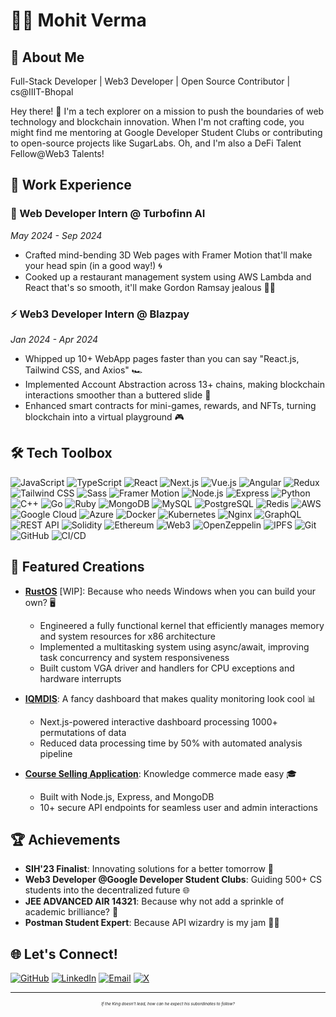 # 👨‍💻 Mohit Verma

<!-- > *"Crafting digital realms, one line of code at a time."* -->

<!-- [![GitHub Stats](https://github-readme-stats.vercel.app/api?username=mohitvdx&show_icons=true&theme=dark)](https://github.com/anuraghazra/github-readme-stats) -->

<!-- <div align="center">

![Profile Views](https://komarev.com/ghpvc/?username=mohitvdx&color=blueviolet)

</div> -->
<!-- 
<div align="center">

[![GitHub Streak](https://github-readme-streak-stats.herokuapp.com/?user=mohitvdx&theme=dark)](https://git.io/streak-stats)

</div> -->

## 🚀 About Me

Full-Stack Developer | Web3 Developer | Open Source Contributor | cs@IIIT-Bhopal

Hey there! 👋 I'm a tech explorer on a mission to push the boundaries of web technology and blockchain innovation. When I'm not crafting code, you might find me mentoring at Google Developer Student Clubs or contributing to open-source projects like SugarLabs. Oh, and I'm also a DeFi Talent Fellow@Web3 Talents!

## 💼 Work Experience

### 🚀 Web Developer Intern @ Turbofinn AI 
*May 2024 - Sep 2024*
- Crafted mind-bending 3D Web pages with Framer Motion that'll make your head spin (in a good way!) 🌀
- Cooked up a restaurant management system using AWS Lambda and React that's so smooth, it'll make Gordon Ramsay jealous 👨‍🍳

### ⚡ Web3 Developer Intern @ Blazpay
*Jan 2024 - Apr 2024*
- Whipped up 10+ WebApp pages faster than you can say "React.js, Tailwind CSS, and Axios" 🏎️
- Implemented Account Abstraction across 13+ chains, making blockchain interactions smoother than a buttered slide 🧈
- Enhanced smart contracts for mini-games, rewards, and NFTs, turning blockchain into a virtual playground 🎮

## 🛠️ Tech Toolbox

![JavaScript](https://img.shields.io/badge/-JavaScript-F7DF1E?style=flat-square&logo=javascript&logoColor=black)
![TypeScript](https://img.shields.io/badge/-TypeScript-3178C6?style=flat-square&logo=typescript&logoColor=white)
![React](https://img.shields.io/badge/-React-61DAFB?style=flat-square&logo=react&logoColor=black)
![Next.js](https://img.shields.io/badge/-Next.js-000000?style=flat-square&logo=next.js&logoColor=white)
![Vue.js](https://img.shields.io/badge/-Vue.js-4FC08D?style=flat-square&logo=vue.js&logoColor=white)
![Angular](https://img.shields.io/badge/-Angular-DD0031?style=flat-square&logo=angular&logoColor=white)
![Redux](https://img.shields.io/badge/-Redux-764ABC?style=flat-square&logo=redux&logoColor=white)
![Tailwind CSS](https://img.shields.io/badge/-Tailwind%20CSS-38B2AC?style=flat-square&logo=tailwind-css&logoColor=white)
![Sass](https://img.shields.io/badge/-Sass-CC6699?style=flat-square&logo=sass&logoColor=white)
![Framer Motion](https://img.shields.io/badge/-Framer%20Motion-0055FF?style=flat-square&logo=framer&logoColor=white)
![Node.js](https://img.shields.io/badge/-Node.js-339933?style=flat-square&logo=Node.js&logoColor=white)
![Express](https://img.shields.io/badge/-Express-000000?style=flat-square&logo=express&logoColor=white)
![Python](https://img.shields.io/badge/-Python-3776AB?style=flat-square&logo=Python&logoColor=white)
![C++](https://img.shields.io/badge/-C++-00599C?style=flat-square&logo=c%2B%2B&logoColor=white)
![Go](https://img.shields.io/badge/-Go-00ADD8?style=flat-square&logo=go&logoColor=white)
![Ruby](https://img.shields.io/badge/-Ruby-CC342D?style=flat-square&logo=ruby&logoColor=white)
![MongoDB](https://img.shields.io/badge/-MongoDB-47A248?style=flat-square&logo=mongodb&logoColor=white)
![MySQL](https://img.shields.io/badge/-MySQL-4479A1?style=flat-square&logo=mysql&logoColor=white)
![PostgreSQL](https://img.shields.io/badge/-PostgreSQL-336791?style=flat-square&logo=postgresql&logoColor=white)
![Redis](https://img.shields.io/badge/-Redis-DC382D?style=flat-square&logo=redis&logoColor=white)
![AWS](https://img.shields.io/badge/-AWS-232F3E?style=flat-square&logo=amazon-aws&logoColor=white)
![Google Cloud](https://img.shields.io/badge/-Google%20Cloud-4285F4?style=flat-square&logo=google-cloud&logoColor=white)
![Azure](https://img.shields.io/badge/-Azure-0089D6?style=flat-square&logo=microsoft-azure&logoColor=white)
![Docker](https://img.shields.io/badge/-Docker-2496ED?style=flat-square&logo=docker&logoColor=white)
![Kubernetes](https://img.shields.io/badge/-Kubernetes-326CE5?style=flat-square&logo=kubernetes&logoColor=white)
![Nginx](https://img.shields.io/badge/-Nginx-269539?style=flat-square&logo=nginx&logoColor=white)
![GraphQL](https://img.shields.io/badge/-GraphQL-E10098?style=flat-square&logo=graphql&logoColor=white)
![REST API](https://img.shields.io/badge/-REST%20API-FF6C37?style=flat-square&logo=postman&logoColor=white)
![Solidity](https://img.shields.io/badge/-Solidity-363636?style=flat-square&logo=solidity&logoColor=white)
![Ethereum](https://img.shields.io/badge/-Ethereum-3C3C3C?style=flat-square&logo=ethereum&logoColor=white)
![Web3](https://img.shields.io/badge/-Web3-3C3C3C?style=flat-square&logo=web3.js&logoColor=white)
![OpenZeppelin](https://img.shields.io/badge/-OpenZeppelin-412991?style=flat-square&logo=openzeppelin&logoColor=white)
![IPFS](https://img.shields.io/badge/-IPFS-65C2CB?style=flat-square&logo=ipfs&logoColor=white)
![Git](https://img.shields.io/badge/-Git-F05032?style=flat-square&logo=git&logoColor=white)
![GitHub](https://img.shields.io/badge/-GitHub-181717?style=flat-square&logo=github&logoColor=white)
![CI/CD](https://img.shields.io/badge/-CI%2FCD-2088FF?style=flat-square&logo=github-actions&logoColor=white)



## 🎨 Featured Creations

- **[RustOS](https://github.com/mohitvdx/RustKernel)** [WIP]: Because who needs Windows when you can build your own? 🖥️
  - Engineered a fully functional kernel that efficiently manages memory and system resources for x86 architecture
  - Implemented a multitasking system using async/await, improving task concurrency and system responsiveness
  - Built custom VGA driver and handlers for CPU exceptions and hardware interrupts

- **[IQMDIS](https://github.com/mohitvdx/Integrated-Quality-Monitoring-and-Discrepancy-Identification-System)**: A fancy dashboard that makes quality monitoring look cool 📊
  - Next.js-powered interactive dashboard processing 1000+ permutations of data
  - Reduced data processing time by 50% with automated analysis pipeline
  
- **[Course Selling Application](https://github.com/mohitvdx/CourseSellingWebsite-backend)**: Knowledge commerce made easy 🎓
  - Built with Node.js, Express, and MongoDB
  - 10+ secure API endpoints for seamless user and admin interactions

## 🏆 Achievements

- **SIH'23 Finalist**: Innovating solutions for a better tomorrow 🚀
- **Web3 Developer @Google Developer Student Clubs**: Guiding 500+ CS students into the decentralized future 🌐
- **JEE ADVANCED AIR 14321**: Because why not add a sprinkle of academic brilliance? 🧠
- **Postman Student Expert**: Because API wizardry is my jam 🧙‍♂️

## 🌐 Let's Connect!

[![GitHub](https://img.shields.io/badge/-GitHub-181717?style=flat-square&logo=github&logoColor=white)](https://github.com/mohitvdx)
[![LinkedIn](https://img.shields.io/badge/-LinkedIn-0A66C2?style=flat-square&logo=linkedin&logoColor=white)](https://www.linkedin.com/in/mohitvdx/)
[![Email](https://img.shields.io/badge/-Email-D14836?style=flat-square&logo=gmail&logoColor=white)](mailto:mohitverma.exe@gmail.com)
[![X](https://img.shields.io/badge/-X-000000?style=flat-square&logo=x&logoColor=white)](https://twitter.com/mohitvdx)

---

<p align="center" style="font-size: 0.4rem;">
  <i>If the King doesn't lead, how can he expect his subordinates to follow?</i>
</p>